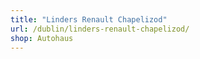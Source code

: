 ```yaml
---
title: "Linders Renault Chapelizod"
url: /dublin/linders-renault-chapelizod/
shop: Autohaus
---
```

